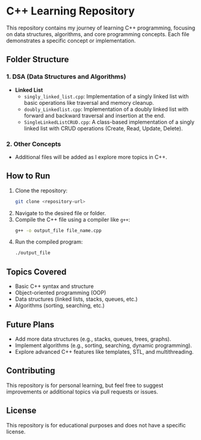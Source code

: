 # C++ Learning Repository

This repository contains my journey of learning C++ programming, focusing on data structures, algorithms, and core programming concepts. Each file demonstrates a specific concept or implementation.

## Folder Structure

### 1. **DSA (Data Structures and Algorithms)**
   - **Linked List**
     - `singly_linked_list.cpp`: Implementation of a singly linked list with basic operations like traversal and memory cleanup.
     - `doubly_Linkedlist.cpp`: Implementation of a doubly linked list with forward and backward traversal and insertion at the end.
     - `SingleLinkedListCRUD.cpp`: A class-based implementation of a singly linked list with CRUD operations (Create, Read, Update, Delete).

### 2. **Other Concepts**
   - Additional files will be added as I explore more topics in C++.

## How to Run
1. Clone the repository:
   ```bash
   git clone <repository-url>
   ```
2. Navigate to the desired file or folder.
3. Compile the C++ file using a compiler like `g++`:
   ```bash
   g++ -o output_file file_name.cpp
   ```
4. Run the compiled program:
   ```bash
   ./output_file
   ```

## Topics Covered
- Basic C++ syntax and structure
- Object-oriented programming (OOP)
- Data structures (linked lists, stacks, queues, etc.)
- Algorithms (sorting, searching, etc.)

## Future Plans
- Add more data structures (e.g., stacks, queues, trees, graphs).
- Implement algorithms (e.g., sorting, searching, dynamic programming).
- Explore advanced C++ features like templates, STL, and multithreading.

## Contributing
This repository is for personal learning, but feel free to suggest improvements or additional topics via pull requests or issues.

## License
This repository is for educational purposes and does not have a specific license.
